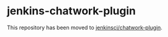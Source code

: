 jenkins-chatwork-plugin
=======================

This repository has been moved to [jenkinsci/chatwork-plugin](https://github.com/jenkinsci/chatwork-plugin).
